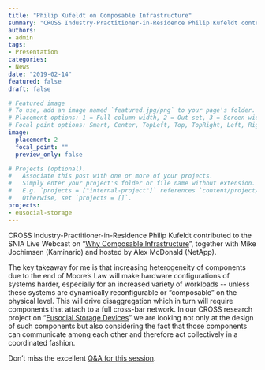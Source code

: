 ```yaml
---
title: "Philip Kufeldt on Composable Infrastructure"
summary: "CROSS Industry-Practitioner-in-Residence Philip Kufeldt contributed to the SNIA Live Webcast on [Why Composable Infrastructure](https://www.brighttalk.com/webcast/663/344762/why-composable-infrastructure)"
authors:
- admin
tags:
- Presentation
categories:
- News
date: "2019-02-14"
featured: false
draft: false

# Featured image
# To use, add an image named `featured.jpg/png` to your page's folder.
# Placement options: 1 = Full column width, 2 = Out-set, 3 = Screen-width
# Focal point options: Smart, Center, TopLeft, Top, TopRight, Left, Right, BottomLeft, Bottom, BottomRight
image:
  placement: 2
  focal_point: ""
  preview_only: false

# Projects (optional).
#   Associate this post with one or more of your projects.
#   Simply enter your project's folder or file name without extension.
#   E.g. `projects = ["internal-project"]` references `content/project/deep-learning/index.md`.
#   Otherwise, set `projects = []`.
projects:
- eusocial-storage
---
```

CROSS Industry-Practitioner-in-Residence Philip Kufeldt contributed to the SNIA Live Webcast on “[Why Composable Infrastructure](https://www.brighttalk.com/webcast/663/344762/why-composable-infrastructure)”, together with Mike Jochimsen (Kaminario) and hosted by Alex McDonald (NetApp).

The key takeaway for me is that  increasing heterogeneity of components due to the end of Moore’s Law  will make hardware configurations of systems harder, especially for an  increased variety of workloads -- unless these systems are dynamically  reconfigurable or “composable” on the physical level. This will drive  disaggregation which in turn will require components that attach to a  full cross-bar network. In our CROSS research project on “[Eusocial Storage Devices](https://users.soe.ucsc.edu/~carlosm/UCSC/Research/Entries/2018/7/20_Eusocial_Storage_Devices.html)” we are looking not only at the design of such components but also  considering the fact that those components can communicate among each  other and therefore act collectively in a coordinated fashion.

Don’t miss the excellent [Q&A for this session](http://www.sniacloud.com/composable-infrastructure-qa/).
